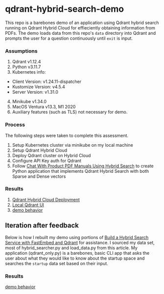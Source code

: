 # qdrant-hybrid-search-demo

This repo is a barebones demo of an application using Qdrant hybrid search running on Qdrant Hybrid Cloud for effieciently obtaining information from PDFs. The demo loads data from this repo's `data` directory into Qdrant and prompts the user for a question continuously until `exit` is input. 

### Assumptions
1. Qdrant v1.12.4
2. Python v3.11.7
3. Kubernetes info:
  * Client Version\: v1.24.11-dispatcher
  * Kustomize Version\: v4.5.4
  * Server Version\: v1.31.0
4. Minikube v1.34.0
5. MacOS Ventura v13.3, M1 2020
6. Auxiliary features (such as TLS) not necessary for demo. 

### Process

The following steps were taken to complete this assessment.

1. Setup Kubernetes cluster via minikube on my local machine
2. Setup Qdrant Hybrid Cloud
3. Deploy Qdrant cluster on Hybrid Cloud
4. Configure API Key auth for Qdrant
5. Follow [Chat With Product PDF Manuals Using Hybrid Search](https://qdrant.tech/documentation/examples/hybrid-search-llamaindex-jinaai/#chat-with-product-pdf-manuals-using-hybrid-search) to create Python application that implements Qdrant Hybrid Search with both Sparse and Dense vectors


### Results
1. [Qdrant Hybrid Cloud Deployment](https://github.com/maassen1/qdrant-hybrid-search-demo/blob/main/qdrant_cloud_ui.png)
2. [Local Qdrant UI](https://github.com/maassen1/qdrant-hybrid-search-demo/blob/main/qdrant_localhost_ui.png)
3. [demo behavior](https://github.com/maassen1/qdrant-hybrid-search-demo/blob/main/main_output.png)


## Iteration after feedback

Below is how I rebuilt my demo using portions of [Build a Hybrid Search Service with FastEmbed and Qdrant](https://qdrant.tech/documentation/beginner-tutorials/hybrid-search-fastembed/#build-a-hybrid-search-service-with-fastembed-and-qdrant) for assistance. I sourced my data set, most of hybrid_searcher.py and load_data.py from this article. My application (qdrant_only.py) is a barebones, basic CLI app that asks the user about what they would like to know about the startup space and searches the `startup` data set based on their input.

### Results

[demo behavior](https://github.com/maassen1/qdrant-hybrid-search-demo/blob/b2600be7b2ef2232a60035fd58df5dfce2eff44f/main_output_4.png)
